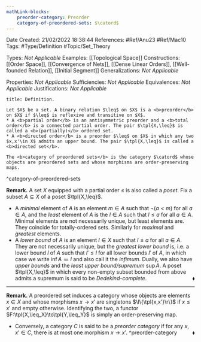 ```yaml
---
mathLink-blocks:
    preorder-category: Preorder
    category-of-preordered-sets: $\catord$
---
```


<div class="topSpace"></div>

Date Created: 21/02/2022 18:38:44
References: #Ref/Anu23 #Ref/Mac10
Tags: #Type/Definition #Topic/Set_Theory

Types: <i>Not Applicable</i>
Examples: [[Topological Space]]
Constructions: [[Order Space]], [[Convergence of Nets]], [[Dense Linear Orders]], [[Well-founded Relation]], [[Initial Segment]]
Generalizations: <i>Not Applicable</i>

Properties: <i>Not Applicable</i>
Sufficiencies: <i>Not Applicable</i>
Equivalences: <i>Not Applicable</i>
Justifications: <i>Not Applicable</i>

``` ad-Definition
title: Definition.

Let $X$ be a set. A binary relation $\leq$ on $X$ is a <b>preorder</b> on $X$ if $\leq$ is reflexive and transitive on $X$.
* A <b>partial order</b> is an antisymmetric preorder and a <b>total order</b> is a connected partial order. The pair $\tpl{X,\leq}$ is called a <b>(partially)</b> ordered set.
* A <b>directed order</b> is a preorder $\leq$ on $X$ in which any two $x,x'\in X$ admits an upper bound. The pair $\tpl{X,\leq}$ is called a <b>directed set</b>.

The <b>category of preordered sets</b> is the category $\catord$ whose objects are preordered sets and whose morphisms are order-preserving maps.

```
^category-of-preordered-sets

<b>Remark.</b> A set $X$ equipped with a partial order $\leq$ is also called a <i>poset</i>. Fix a subset $A\subseteq X$ of a poset $\tpl{X,\leq}$.
* A <i>minimal</i> element of $A$ is an element $m\in A$ such that $\lnot(a<m)$ for all $a\in A$, and the <i>least</i> element of $A$ is the $l\in A$ such that $l\leq a$ for all $a\in A$. Minimal elements are not necessarily unique, but least elements are. They coincide for totally-ordered sets. Similarly for <i>maximal</i> and <i>greatest</i> elements.
* A <i>lower bound</i> of $A$ is an element $l\in X$ such that $l\leq a$ for all $a\in A$. They are not necessarily unique, but the <i>greatest lower bound</i> is, i.e. a lower bound $l$ of $A$ such that $l'\leq l$ for all lower bounds $l'$ of $A$, in which case we write $\inf A\coloneqq l$ and also call it the <i>infimum</i>. Dually, we also have <i>upper bounds</i> and the <i>least upper bound/supremum</i> $\sup A$. A poset $\tpl{X,\leq}$ in which every non-empty subset bounded from above admits a supremum is said to be <i>Dedekind-complete</i>.<span style="float:right;">$\blacklozenge$</span>

---

<b>Remark.</b> A preordered set induces a category whose objects are elements $x\in X$ and whose morphisms $x\to x'$ are singletons $\l\{\tpl{x,x'}\r\}$ if $x\leq x'$ and empty otherwise. Identifying the two, a functor $F:\tpl{X,\leq_X}\to\tpl{Y,\leq_Y}$ is simply an order-preserving map.
* Conversely, a category $C$ is said to be a <i>preorder category</i> if for any $x,x'\in C$, there is at most one morphism $x\to x'$.<span style="float:right;">$\blacklozenge$</span> ^preorder-category
